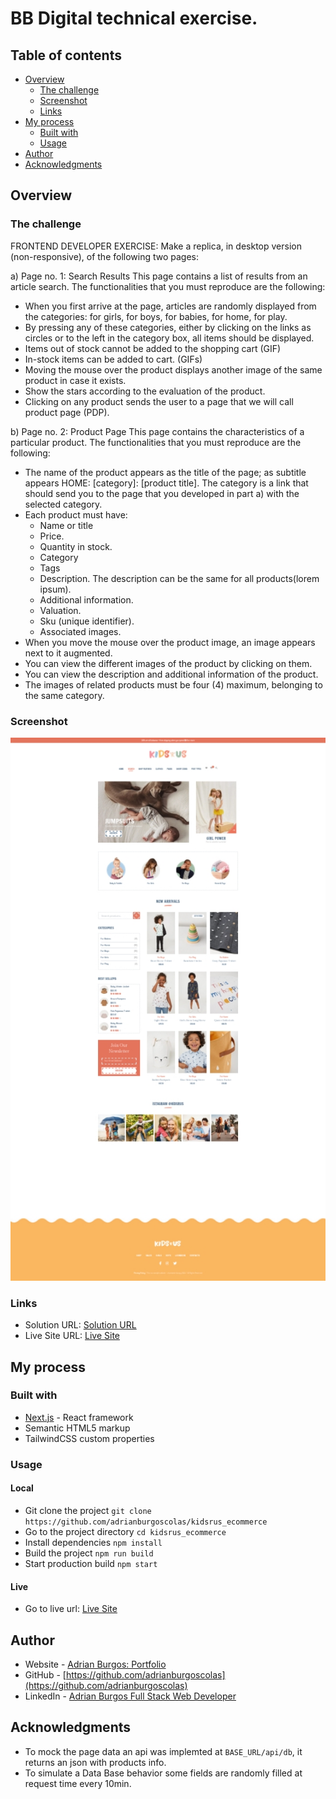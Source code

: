 # BB Digital technical exercise.

## Table of contents

- [Overview](#overview)
  - [The challenge](#the-challenge)
  - [Screenshot](#screenshot)
  - [Links](#links)
- [My process](#my-process)
  - [Built with](#built-with)
  - [Usage](#usage)
- [Author](#author)
- [Acknowledgments](#acknowledgments)

## Overview

### The challenge

FRONTEND DEVELOPER EXERCISE:
Make a replica, in desktop version (non-responsive), of the following two pages:

a) Page no. 1: Search Results This page contains a list of results from an article search. The functionalities that you must reproduce are the following:
- When you first arrive at the page, articles are randomly displayed from the categories: for girls, for boys, for babies, for home, for play.
- By pressing any of these categories, either by clicking on the links as circles or to the left in the category box, all items should be displayed.
- Items out of stock cannot be added to the shopping cart (GIF)
- In-stock items can be added to cart. (GIFs)
- Moving the mouse over the product displays another image of the same product in case it exists.
- Show the stars according to the evaluation of the product.
- Clicking on any product sends the user to a page that we will call product page (PDP).

b) Page no. 2: Product Page This page contains the characteristics of a particular product. The functionalities that you must reproduce are the following:

- The name of the product appears as the title of the page; as subtitle appears HOME: [category]: [product title]. The category is a link that should send you to the page that you developed in part a) with the selected category.
- Each product must have:
  - Name or title
  - Price.
  - Quantity in stock.
  - Category
  - Tags
  - Description. The description can be the same for all products(lorem ipsum).
  - Additional information.
  - Valuation.
  - Sku (unique identifier).
  - Associated images.
- When you move the mouse over the product image, an image appears next to it augmented.
- You can view the different images of the product by clicking on them.
- You can view the description and additional information of the product.
- The images of related products must be four (4) maximum, belonging to the same category.

### Screenshot

![](./screenshot.jpg)

### Links

- Solution URL: [Solution URL](https://github.com/adrianburgoscolas/kidsrus_ecommerce)
- Live Site URL: [Live Site](https://kidsrus-ecommerce-swqx.vercel.app/)

## My process

### Built with

- [Next.js](https://nextjs.org/) - React framework
- Semantic HTML5 markup
- TailwindCSS custom properties

### Usage

#### Local

- Git clone the project `git clone https://github.com/adrianburgoscolas/kidsrus_ecommerce`
- Go to the project directory `cd kidsrus_ecommerce`
- Install dependencies `npm install`
- Build the project `npm run build`
- Start production build `npm start`

#### Live

- Go to live url: [Live Site](https://kidsrus-ecommerce-swqx.vercel.app/)

## Author

- Website - [Adrian Burgos: Portfolio](https://adrianburgoscolas.github.io/portfolio/)
- GitHub - [https://github.com/adrianburgoscolas](https://github.com/adrianburgoscolas)
- LinkedIn - [Adrian Burgos Full Stack Web Developer](https://www.linkedin.com/in/adrian-burgos-1776a6144/)

## Acknowledgments
- To mock the page data an api was implemted at `BASE_URL/api/db`, it returns an json with products info.
- To simulate a Data Base behavior some fields are randomly filled at request time every 10min.
